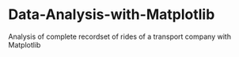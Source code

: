 # Data-Analysis-with-Matplotlib
Analysis of complete recordset of rides of a transport company with Matplotlib
